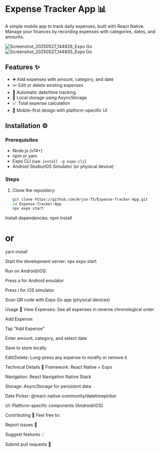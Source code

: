 # Expense Tracker App 📊

A simple mobile app to track daily expenses, built with React Native. Manage your finances by recording expenses with categories, dates, and amounts.

![Screenshot_20250527_144828_Expo Go](https://github.com/user-attachments/assets/378a0ad7-af5b-4b36-9592-a6fb01e376cb)
![Screenshot_20250527_144835_Expo Go](https://github.com/user-attachments/assets/1e420aa1-e2de-43aa-bd1f-34b823a490ee)


## Features ✨
- ➕ Add expenses with amount, category, and date
- ✏️ Edit or delete existing expenses
- 📅 Automatic date/time tracking
- 💾 Local storage using AsyncStorage
- 📈 Total expense calculation
- 📱 Mobile-first design with platform-specific UI

## Installation ⚙️

### Prerequisites
- Node.js (v14+)
- npm or yarn
- Expo CLI (`npm install -g expo-cli`)
- Android Studio/iOS Simulator (or physical device)

### Steps
1. Clone the repository:
   ```bash
   git clone https://github.com/Arjun-75/Expense-Tracker-App.git
   cd Expense-Tracker-App
   npx expo start

Install dependencies:
npm install
# or
yarn install

Start the development server:
npx expo start

Run on Android/iOS:

Press a for Android emulator

Press i for iOS simulator

Scan QR code with Expo Go app (physical devices)

Usage 📱
View Expenses: See all expenses in reverse chronological order

Add Expense:

Tap "Add Expense"

Enter amount, category, and select date

Save to store locally

Edit/Delete: Long-press any expense to modify or remove it

Technical Details 🔧
Framework: React Native + Expo

Navigation: React Navigation Native Stack

Storage: AsyncStorage for persistent data

Date Picker: @react-native-community/datetimepicker

UI: Platform-specific components (Android/iOS)

Contributing 🤝
Feel free to:

Report issues 🐛

Suggest features 💡

Submit pull requests 🌟
